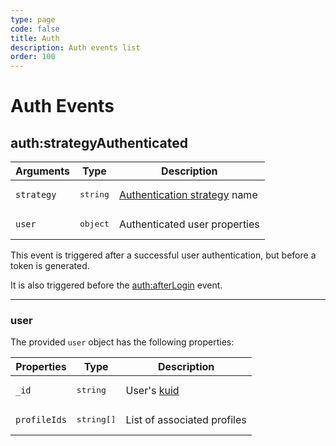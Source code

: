 ```yaml
---
type: page
code: false
title: Auth
description: Auth events list
order: 100
---
```


# Auth Events

## auth:strategyAuthenticated

| Arguments  | Type              | Description                                                                                                            |
| ---------- | ----------------- | ---------------------------------------------------------------------------------------------------------------------- |
| `strategy` | <pre>string</pre> | [Authentication strategy](/core/2/guides/main-concepts/5-authentication#authentication-strategies) name |
| `user`     | <pre>object</pre> | Authenticated user properties                                                                                          |

This event is triggered after a successful user authentication, but before a token is generated.

It is also triggered before the [auth:afterLogin](/core/2/plugins/guides/events/api-events#after) event.

---

### user

The provided `user` object has the following properties:

| Properties   | Type                | Description                                                                                     |
| ------------ | ------------------- | ----------------------------------------------------------------------------------------------- |
| `_id`        | <pre>string</pre>   | User's [kuid](/core/2/guides/main-concepts/5-authentication#kuzzle-user-identifier-kuid) |
| `profileIds` | <pre>string[]</pre> | List of associated profiles                                                                     |
